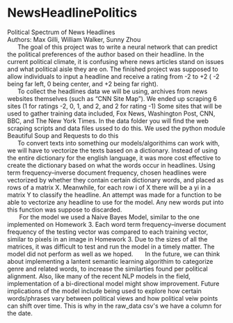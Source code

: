 # NewsHeadlinePolitics
Political Spectrum of News Headlines<br />
Authors: Max Gilli, William Walker, Sunny Zhou<br />
&nbsp;&nbsp;&nbsp;&nbsp;&nbsp;&nbsp;The goal of this project was to write a neural network that can predict the political preferences of the author based on their headline. In the current political climate, it is confusing where news articles stand on issues and what political aisle they are on. The finished project was supposed to allow individuals to input a headline and receive a rating from -2 to +2 ( -2 being far left, 0 being center, and +2 being far right).<br />
&nbsp;&nbsp;&nbsp;&nbsp;&nbsp;&nbsp;To collect the headlines data we will be using, archives from news websites themselves (such as “CNN Site Map”). We ended up scraping 6 sites (1 for ratings -2, 0, 1, and 2, and 2 for rating -1) Some sites that will be used to gather training data included, Fox News, Washington Post, CNN, BBC, and The New York Times. In the data folder you will find the web scraping scripts and data files ussed to do this. We used the python module Beautiful Soup and Requests to do this <br />
&nbsp;&nbsp;&nbsp;&nbsp;&nbsp;&nbsp;To convert texts into something our models/algorithims can work with, we will have to vectorize the texts based on a dictionary. Instead of using the entire dictionary for the english language, it was more cost effective to create the dictionary based on what the words occur in headlines. Using term frequency–inverse document frequency, chosen headlines were vectorized by whether they contain certain dictionary words, and placed as rows of a matrix X. Meanwhile, for each row i of X there will be a yi in a matrix Y to classify the headline. An attempt was made for a function to be able to vectorize any headline to use for the model. Any new words put into this function was suppose to discarded.<br />
&nbsp;&nbsp;&nbsp;&nbsp;&nbsp;&nbsp; For the model we used a Naive Bayes Model, similar to the one implemented on Homework 3. Each word term frequency–inverse document frequency of the testing vector was compared to each training vector, similar to pixels in an image in Homework 3. Due to the sizes of all the matrices, it was difficult to test and run the model in a timely matter. The model did not perform as well as we hoped. 
&nbsp;&nbsp;&nbsp;&nbsp;&nbsp;&nbsp;In the future, we can think about implementing a lantent semantic learning algorithim to categorize genre and related words, to increase the similarties found per political alignment. Also, like many of the recent NLP models in the field, implementation of a bi-directional model might show improvement. Future implications of the model include being used to explore how certain words/phrases vary between political views and how political veiw points can shift over time. This is why in the raw_data csv's we have a column for the date.<br />
